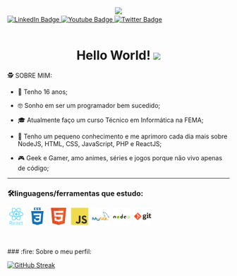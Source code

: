 <div id="header" align="center">
  <img src="https://saraiva89.com/cv/images/dev.gif" width="100"/>
</div>
<div id="badges">
<a href="www.linkedin.com/in/brunoww">
    <img src="https://img.shields.io/badge/LinkedIn-blue?style=for-the-badge&logo=linkedin&logoColor=white" alt="LinkedIn Badge" width="80"/>
  </a>
  <a href="https://youtube.com/channel/UCZdQRnuiLOcJcHDwwO8JTDQ">
    <img src="https://img.shields.io/badge/YouTube-red?style=for-the-badge&logo=youtube&logoColor=white" alt="Youtube Badge" width="78"/>
  </a>
  <a href="instagram.com/b_r_u_n_o76">
    <img src="https://img.shields.io/badge/instagram-%23E4405F.svg?&style=for-the-badge&logo=instagram&logoColor=white" alt="Twitter Badge" width="90"/>
  </a>
</div>
<div align="center">
<img src="https://komarev.com/ghpvc/?username=bruno918&style=flat-square&color=blue" alt=""/>
</div>
<h1 align="center">
  Hello World!
  <img src="https://media.giphy.com/media/hvRJCLFzcasrR4ia7z/giphy.gif" width="30"/>
</h1>

 🕵️ SOBRE MIM:  
 

 -  🙋 Tenho 16 anos;

 -  🤓 Sonho em ser um programador bem sucedido;

 -  🎓 Atualmente faço um curso Técnico em Informática na FEMA;

 -  🧠 Tenho um pequeno conhecimento e me aprimoro cada dia mais sobre NodeJS, HTML, CSS, JavaScript, PHP e ReactJS;

 -  🎮 Geek e Gamer, amo animes, séries e jogos porque não vivo apenas de código;

---

### :hammer_and_wrench:linguagens/ferramentas que estudo:
  <img src="https://github.com/devicons/devicon/blob/master/icons/react/react-original-wordmark.svg" title="React" alt="React" width="40" height="40"/>&nbsp;
  <img src="https://github.com/devicons/devicon/blob/master/icons/css3/css3-plain-wordmark.svg"  title="CSS3" alt="CSS" width="40" height="40"/>&nbsp;
  <img src="https://github.com/devicons/devicon/blob/master/icons/html5/html5-original.svg" title="HTML5" alt="HTML" width="40" height="40"/>&nbsp;
  <img src="https://github.com/devicons/devicon/blob/master/icons/javascript/javascript-original.svg" title="JavaScript" alt="JavaScript" width="40" height="40"/>&nbsp;
  <img src="https://github.com/devicons/devicon/blob/master/icons/mysql/mysql-original-wordmark.svg" title="mysql"  alt="mysql" width="40" height="40"/>&nbsp;
  <img src="https://github.com/devicons/devicon/blob/master/icons/nodejs/nodejs-original-wordmark.svg" title="nodejs" alt="nodejs" width="40" height="40"/>&nbsp;
  <img src="https://github.com/devicons/devicon/blob/master/icons/git/git-original-wordmark.svg" title="Git" alt="Git" width="40" height="40"/>
</div>
<br><br>
### :fire: Sobre o meu perfil:

[![GitHub Streak](https://github-readme-streak-stats.herokuapp.com?user=bruno918&theme=dark&date_format=j%20M%5B%20Y%5D&locale=pt-br)](https://git.io/streak-stats)

